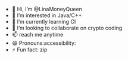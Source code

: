 - 👋 Hi, I’m @LinaMoneyQueen
- 👀 I’m interested in Java/C++
- 🌱 I’m currently learning CI
- 💞️ I’m looking to collaborate on crypto coding
- 📫 reach me anytime 
- 😄 Pronouns:accessibility: 
- ⚡ Fun fact: zip

<!---
LinaMoneyQueen/LinaMoneyQueen is a ✨ special ✨ repository because its `README.md` (this file) appears on your GitHub profile.
You can click the Preview link to take a look at your changes.
--->
